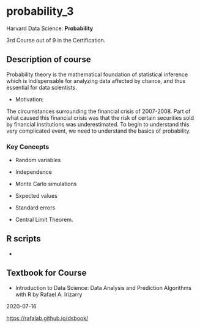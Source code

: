 # probability_3
Harvard Data Science: **Probability**

3rd Course out of 9 in the Certification. 

## Description of course

Probability theory is the mathematical foundation of statistical inference 
which is indispensable for analyzing data affected by chance, and 
thus essential for data scientists. 

- Motivation:

The circumstances surrounding the financial crisis of 2007-2008. 
Part of what caused this financial crisis was that the risk of certain 
securities sold by financial institutions was underestimated. 
To begin to understand this very complicated event, we need to understand the basics of probability. 

### Key Concepts

- Random variables

- Independence

- Monte Carlo simulations

- Sxpected values

- Standard errors

- Central Limit Theorem. 


## R scripts

- 

## Textbook for Course

- Introduction to Data Science: Data Analysis and Prediction Algorithms with R by Rafael A. Irizarry

2020-07-16

https://rafalab.github.io/dsbook/
